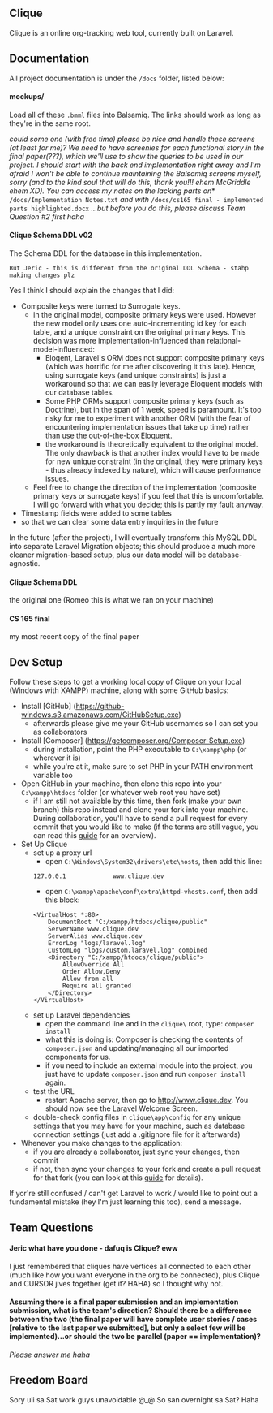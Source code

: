 ## Clique

Clique is an online org-tracking web tool, currently built on Laravel. 

## Documentation

All project documentation is under the `/docs` folder, listed below:

#### mockups/

Load all of these `.bmml` files into Balsamiq. The links should work as long as they're in the same root.

*could some one (with free time) please be nice and handle these screens (at least for me)? We need to have screenies for each functional story in the final paper(???), which we'll use to show the queries to be used in our project. I should start with the back end implementation right away and I'm afraid I won't be able to continue maintaining the Balsamiq screens myself, sorry (and to the kind soul that will do this, thank you!!! ehem McGriddle ehem XD). You can access my notes on the lacking parts on** `/docs/Implementation Notes.txt` 
*and with*
`/docs/cs165 final - implemented parts highlighted.docx`
*...but before you do this, please discuss Team Question #2 first haha*

#### Clique Schema DDL v02

The Schema DDL for the database in this implementation.

```
But Jeric - this is different from the original DDL Schema - stahp making changes plz
```

Yes I think I should explain the changes that I did:
- Composite keys were turned to Surrogate keys.
  - in the original model, composite primary keys were used. However the new model only uses one auto-incrementing id key for each table, and a unique constraint on the original primary keys. This decision was more implementation-influenced than relational-model-influenced:
    - Eloqent, Laravel's ORM does not support composite primary keys (which was horrific for me after discovering it this late). Hence, using surrogate keys (and unique constraints) is just a workaround so that we can easily leverage Eloquent models with our database tables. 
    - Some PHP ORMs support composite primary keys (such as Doctrine), but in the span of 1 week, speed is paramount. It's too risky for me to experiment with another ORM (with the fear of encountering implementation issues that take up time) rather than use the out-of-the-box Eloquent.
    -  the workaround is theoretically equivalent to the original model. The only drawback is that another index would have to be made for new unique constraint (in the original, they were primary keys - thus already indexed by nature), which will cause performance issues. 
  - Feel free to change the direction of the implementation (composite primary keys or surrogate keys) if you feel that this is uncomfortable. I will go forward with what you decide; this is partly my fault anyway.
-  Timestamp fields were added to some tables
  - so that we can clear some data entry inquiries in the future

In the future (after the project), I will eventually transform this MySQL DDL into separate Laravel Migration objects; this should produce a much more cleaner migration-based setup, plus our data model will be database-agnostic.

#### Clique Schema DDL

the original one (Romeo this is what we ran on your machine)

#### CS 165 final

my most recent copy of the final paper

## Dev Setup

Follow these steps to get a working local copy of Clique on your local (Windows with XAMPP) machine, along with some GitHub basics:

- Install [GitHub] (https://github-windows.s3.amazonaws.com/GitHubSetup.exe) 
  - afterwards please give me your GitHub usernames so I can set you as collaborators
- Install [Composer] (https://getcomposer.org/Composer-Setup.exe)
  - during installation, point the PHP executable to `C:\xampp\php` (or wherever it is)
  - while you're at it, make sure to set PHP in your PATH environment variable too
- Open GitHub in your machine, then clone this repo into your `C:\xampp\htdocs` folder (or whatever web root you have set)
  - if I am still not available by this time, then fork (make your own branch) this repo instead and clone your fork into your machine. During collaboration, you'll have to send a pull request for every commit that you would like to make (if the terms are still vague, you can read this [guide](https://help.github.com/categories/collaborating/) for an overview).
- Set Up Clique
  - set up a proxy url
    - open `C:\Windows\System32\drivers\etc\hosts`, then add this line: 
    ```
    127.0.0.1             www.clique.dev
    ```
    - open `C:\xampp\apache\conf\extra\httpd-vhosts.conf`, then add this block:
    ```
    <VirtualHost *:80>
        DocumentRoot "C:/xampp/htdocs/clique/public"
        ServerName www.clique.dev
        ServerAlias www.clique.dev
        ErrorLog "logs/laravel.log"
        CustomLog "logs/custom.laravel.log" combined
        <Directory "C:/xampp/htdocs/clique/public">
            AllowOverride All
            Order Allow,Deny
            Allow from all
            Require all granted
        </Directory>
    </VirtualHost>
    ```
  - set up Laravel dependencies 
    - open the command line and in the `clique\` root, type: `composer install`
    - what this is doing is: Composer is checking the contents of `composer.json` and updating/managing all our imported components for us. 
    - if you need to include an external module into the project, you just have to update `composer.json` and run `composer install` again.
  - test the URL
    - restart Apache server, then go to http://www.clique.dev. You should now see the Laravel Welcome Screen.
  - double-check config files in `clique\app\config` for any unique settings that you may have for your machine, such as database connection settings (just add a .gitignore file for it afterwards)
- Whenever you make changes to the application:
  - if you are already a collaborator, just sync your changes, then commit
  - if not, then sync your changes to your fork and create a pull request for that fork (you can look at this [guide](https://help.github.com/categories/collaborating/) for details).

If yor're still confused / can't get Laravel to work / would like to point out a fundamental mistake (hey I'm just learning this too), send a message. 

## Team Questions

#### Jeric what have you done - dafuq is Clique? eww

I just remembered that cliques have vertices all connected to each other (much like how you want everyone in the org to be connected), plus Clique and CURSOR jives together (get it? HAHA) so I thought why not. 

#### Assuming there is a final paper submission and an implementation submission, what is the team's direction? Should there be a difference between the two (the final paper will have complete user stories / cases [relative to the last paper we submitted], but only a select few will be implemented)...or should the two be parallel (paper == implementation)?

*Please answer me haha*

## Freedom Board

Sory uli sa Sat work guys unavoidable @_@
So san overnight sa Sat? Haha

